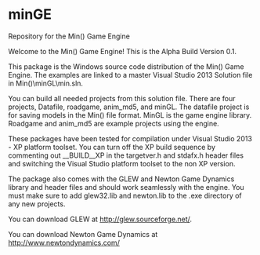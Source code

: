 # minGE
Repository for the Min() Game Engine

Welcome to the Min() Game Engine! This is the Alpha Build Version 0.1.

This package is the Windows source code distribution of the Min() Game Engine. The examples are linked to a master Visual Studio 2013 Solution file in Min()\minGL\min.sln.

You can build all needed projects from this solution file. There are four projects, Datafile, roadgame, anim_md5, and minGL. The datafile project is for saving models in the Min() file format. MinGL is the game engine library. Roadgame and anim_md5 are example projects using the engine.

These packages have been tested for compilation under Visual Studio 2013 - XP platform toolset. You can turn off the XP build sequence by commenting out __BUILD__XP in the targetver.h and stdafx.h header files and switching the Visual Studio platform toolset to the non XP version.

The package also comes with the GLEW and Newton Game Dynamics library and header files and should work seamlessly with the engine. You must make sure to add glew32.lib and newton.lib to the .exe directory of any new projects.

You can download GLEW at http://glew.sourceforge.net/.

You can download Newton Game Dynamics at http://www.newtondynamics.com/
